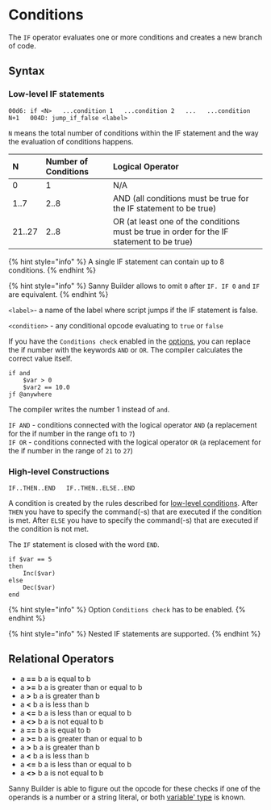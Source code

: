 # Conditions

The `IF` operator evaluates one or more conditions and creates a new branch of code.

## Syntax

### Low-level IF statements

`00d6: if <N>  
...condition 1  
...condition 2  
...  
...condition N+1  
004D: jump_if_false <label>`

`N` means the total number of conditions within the IF statement and the way the evaluation of conditions happens. 

| N | Number of Conditions | Logical Operator |
| :--- | :--- | :--- |
| 0 | 1 | N/A |
| 1..7 | 2..8 | AND \(all conditions must be true for the IF statement to be true\) |
| 21..27 | 2..8 | OR \(at least one of the conditions must be true in order for the IF statement to be true\) |

{% hint style="info" %}
A single IF statement can contain up to 8 conditions. 
{% endhint %}

{% hint style="info" %}
Sanny Builder allows to omit  `0` after `IF. IF 0` and  `IF` are equivalent.
{% endhint %}

`<label>`- a name of the label where script jumps if the IF statement is false.

`<condition>` - any conditional opcode evaluating to `true` or `false` 

If you have the  `Conditions check` enabled in the [options](../editor/options.md), you can replace the if number with the keywords `AND` or `OR`. The compiler calculates the correct value itself.

```text
if and 
    $var > 0
    $var2 == 10.0
jf @anywhere
```

The compiler writes the number 1 instead of `and`.

`IF AND` - conditions connected with the logical operator `AND` \(a replacement for the if number in the range of`1` to `7`\)  
`IF OR` - conditions connected with the logical operator `OR` \(a replacement for the if number in the range of `21` to `27`\)

### High-level Constructions

`IF..THEN..END  
IF..THEN..ELSE..END`

A condition is created by the rules described for [low-level conditions](conditions.md#low-level-if-statements). After `THEN` you have to specify the command\(-s\) that are executed if the condition is met. After `ELSE` you have to specify the command\(-s\) that are executed if the condition is not met.

The `IF` statement is closed with the word `END`.

```text
if $var == 5
then
    Inc($var)
else
    Dec($var)
end
```

{% hint style="info" %}
Option `Conditions check` has to be enabled.
{% endhint %}

{% hint style="info" %}
Nested IF statements are supported.
{% endhint %}

## Relational Operators

* a **==** b a is equal to b 
* a **&gt;=** b a is greater than or equal to b 
* a **&gt;** b a is greater than b 
* a **&lt;** b a is less than b 
* a **&lt;=** b a is less than or equal to b 
* a **&lt;&gt;** b a is not equal to b 
* a **==** b a is equal to b 
* a **&gt;=** b a is greater than or equal to b 
* a **&gt;** b a is greater than b 
* a **&lt;** b a is less than b 
* a **&lt;=** b a is less than or equal to b 
* a **&lt;&gt;** b a is not equal to b

Sanny Builder is able to figure out the opcode for these checks if one of the operands is a number or a string literal, or both [variable' type](variables.md#var-end-construct) is known.

